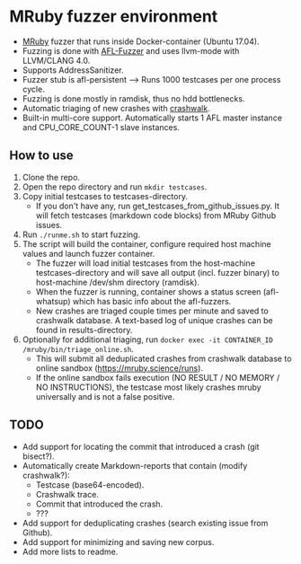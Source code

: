 # MRuby fuzzer environment

* [MRuby](https://github.com/mruby/mruby) fuzzer that runs inside Docker-container (Ubuntu 17.04).
* Fuzzing is done with [AFL-Fuzzer](http://lcamtuf.coredump.cx/afl/) and uses llvm-mode with LLVM/CLANG 4.0.
* Supports AddressSanitizer.
* Fuzzer stub is afl-persistent --> Runs 1000 testcases per one process cycle.
* Fuzzing is done mostly in ramdisk, thus no hdd bottlenecks.
* Automatic triaging of new crashes with [crashwalk](https://github.com/bnagy/crashwalk).
* Built-in multi-core support. Automatically starts 1 AFL master instance and CPU_CORE_COUNT-1 slave instances. 

## How to use

1. Clone the repo.
2. Open the repo directory and run `mkdir testcases`.
3. Copy initial testcases to testcases-directory.
    * If you don't have any, run get_testcases_from_github_issues.py. It will fetch testcases (markdown code blocks) from MRuby Github issues.
4. Run `./runme.sh` to start fuzzing.
5. The script will build the container, configure required host machine values and launch fuzzer container. 
    * The fuzzer will load initial testcases from the host-machine testcases-directory and will save all output (incl. fuzzer binary) to host-machine /dev/shm directory (ramdisk).
    * When the fuzzer is running, container shows a status screen (afl-whatsup) which has basic info about the afl-fuzzers.
    * New crashes are triaged couple times per minute and saved to crashwalk database. A text-based log of unique crashes can be found in results-directory.
6. Optionally for additional triaging, run `docker exec -it CONTAINER_ID /mruby/bin/triage_online.sh`.
    * This will submit all deduplicated crashes from crashwalk database to online sandbox (https://mruby.science/runs).
    * If the online sandbox fails execution (NO RESULT / NO MEMORY / NO INSTRUCTIONS), the testcase most likely crashes mruby universally and is not a false positive.

## TODO
* Add support for locating the commit that introduced a crash (git bisect?).
* Automatically create Markdown-reports that contain (modify crashwalk?):
    * Testcase (base64-encoded).
    * Crashwalk trace.
    * Commit that introduced the crash.
    * ???
* Add support for deduplicating crashes (search existing issue from Github).
* Add support for minimizing and saving new corpus.
* Add more lists to readme.
